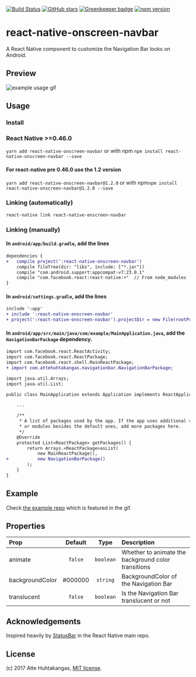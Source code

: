 [![Build Status](https://travis-ci.org/jazmon/react-native-onscreen-navbar.svg?branch=master)](https://travis-ci.org/jazmon/react-native-onscreen-navbar)
[![GitHub stars](https://img.shields.io/github/stars/jazmon/react-native-onscreen-navbar.svg)](https://github.com/jazmon/react-native-onscreen-navbar/stargazers)
[![Greenkeeper badge](https://badges.greenkeeper.io/jazmon/react-native-onscreen-navbar.svg)](https://greenkeeper.io/)
[![npm version](https://badge.fury.io/js/react-native-onscreen-navbar.svg)](https://badge.fury.io/js/react-native-onscreen-navbar)

# react-native-onscreen-navbar

A React Native component to customize the Navigation Bar looks on Android.

## Preview

![example usage gif](http://i.imgur.com/g95jWQ5.gif)

## Usage

### Install

### React Native >=0.46.0

`yarn add react-native-onscreen-navbar` or with npm `npm install react-native-onscreen-navbar --save`

#### For react-native pre 0.46.0 use the 1.2 version

`yarn add react-native-onscreen-navbar@1.2.0` or with npm`npm install react-native-onscreen-navbar@1.2.0 --save`

### Linking (automatically)

`react-native link react-native-onscreen-navbar`

### Linking (manually)

#### In `android/app/build.gradle`, add the lines

```diff
dependencies {
+   compile project(':react-native-onscreen-navbar')
    compile fileTree(dir: "libs", include: ["*.jar"])
    compile "com.android.support:appcompat-v7:23.0.1"
    compile "com.facebook.react:react-native:+"  // From node_modules
}
```

#### In `android/settings.gradle`, add the lines

```diff
include ':app'
+ include ':react-native-onscreen-navbar'
+ project(':react-native-onscreen-navbar').projectDir = new File(rootProject.projectDir, '../node_modules/react-native-onscreen-navbar/android')
```

#### In `android/app/src/main/java/com/example/MainApplication.java`, add the `NavigationBarPackage` dependency.

```diff
import com.facebook.react.ReactActivity;
import com.facebook.react.ReactPackage;
import com.facebook.react.shell.MainReactPackage;
+ import com.attehuhtakangas.navigationbar.NavigationBarPackage;

import java.util.Arrays;
import java.util.List;

public class MainApplication extends Application implements ReactApplication {

    ...

    /**
     * A list of packages used by the app. If the app uses additional views
     * or modules besides the default ones, add more packages here.
     */
    @Override
    protected List<ReactPackage> getPackages() {
        return Arrays.<ReactPackage>asList(
            new MainReactPackage(),
+           new NavigationBarPackage()
        );
    }
}
```

## Example

Check [the example repo](https://github.com/jazmon/react-native-onscreen-navbar-example) which is featured in the gif.

## Properties

| Prop  | Default  | Type | Description |
| :------------ |:---------------:| :---------------:| :-----|
| animate | `false` | `boolean` | Whether to animate the background color transitions |
| backgroundColor | #000000 | `string` | BackgroundColor of the Navigation Bar  |
| translucent | `false` | `boolean` | Is the Navigation Bar translucent or not |

## Acknowledgements

Inspired heavily by [StatusBar](https://github.com/facebook/react-native/blob/0.27-stable/Libraries/Components/StatusBar/StatusBar.js) in the React Native main repo.

## License

(c) 2017 Atte Huhtakangas, [MIT license](/LICENSE).
